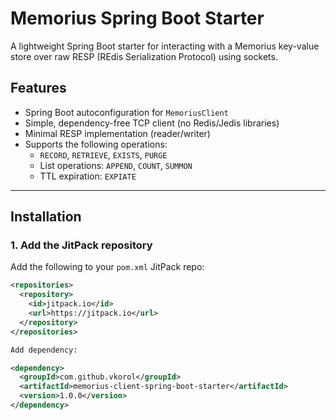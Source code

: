 # Memorius Spring Boot Starter

A lightweight Spring Boot starter for interacting with a Memorius key-value store over raw RESP (REdis Serialization Protocol) using sockets.

## Features

- Spring Boot autoconfiguration for `MemoriusClient`
- Simple, dependency-free TCP client (no Redis/Jedis libraries)
- Minimal RESP implementation (reader/writer)
- Supports the following operations:
    - `RECORD`, `RETRIEVE`, `EXISTS`, `PURGE`
    - List operations: `APPEND`, `COUNT`, `SUMMON`
    - TTL expiration: `EXPIATE`

---

## Installation

### 1. Add the JitPack repository

Add the following to your `pom.xml` JitPack repo:

```xml
<repositories>
  <repository>
    <id>jitpack.io</id>
    <url>https://jitpack.io</url>
  </repository>
</repositories>

Add dependency:

<dependency>
  <groupId>com.github.vkorol</groupId>
  <artifactId>memorius-client-spring-boot-starter</artifactId>
  <version>1.0.0</version>
</dependency>
